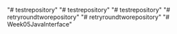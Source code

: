 "# testrepository" 
"# testrepository" 
"# testrepository" 
"# retryroundtworepository" 
"# retryroundtworepository" 
"# Week05JavaInterface" 
